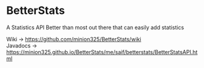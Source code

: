 # BetterStats
A Statistics API Better than most out there that can easily add statistics

Wiki -> https://github.com/minion325/BetterStats/wiki \
Javadocs -> https://minion325.github.io/BetterStats/me/saif/betterstats/BetterStatsAPI.html
